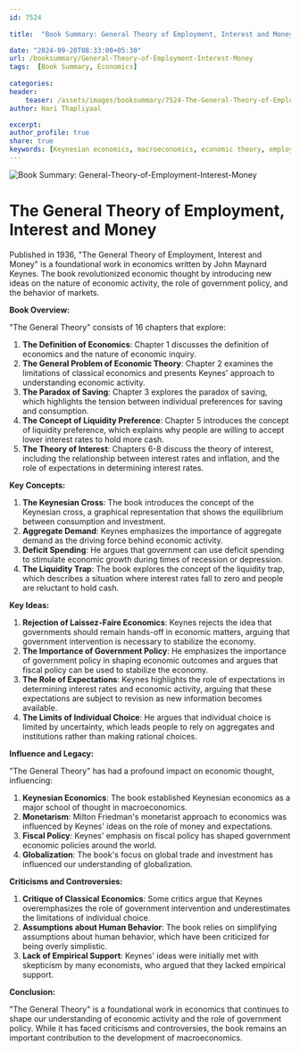 ```yaml
---    
id: 7524    
  
title:  "Book Summary: General Theory of Employment, Interest and Money"       

date: "2024-09-20T08:33:00+05:30"    
url: /booksummary/General-Theory-of-Employment-Interest-Money     
tags:  [Book Summary, Economics]     
    
categories:    
header:    
    teaser: /assets/images/booksummary/7524-The-General-Theory-of-Employment-Interest-and-Money.jpg    
author: Hari Thapliyaal    

excerpt:    
author_profile: true    
share: true    
keywords: [Keynesian economics, macroeconomics, economic theory, employment, interest rates, money supply, aggregate demand, government policy, fiscal policy, monetary policy]
---    
```

    
![Book Summary: General-Theory-of-Employment-Interest-Money](/assets/images/booksummary/7524-The-General-Theory-of-Employment-Interest-and-Money.jpg) 

# The General Theory of Employment, Interest and Money
   
Published in 1936, "The General Theory of Employment, Interest and Money" is a foundational work in economics written by John Maynard Keynes. The book revolutionized economic thought by introducing new ideas on the nature of economic activity, the role of government policy, and the behavior of markets.   

**Book Overview:**

"The General Theory" consists of 16 chapters that explore:

1. **The Definition of Economics**: Chapter 1 discusses the definition of economics and the nature of economic inquiry.
2. **The General Problem of Economic Theory**: Chapter 2 examines the limitations of classical economics and presents Keynes' approach to understanding economic activity.
3. **The Paradox of Saving**: Chapter 3 explores the paradox of saving, which highlights the tension between individual preferences for saving and consumption.
4. **The Concept of Liquidity Preference**: Chapter 5 introduces the concept of liquidity preference, which explains why people are willing to accept lower interest rates to hold more cash.
5. **The Theory of Interest**: Chapters 6-8 discuss the theory of interest, including the relationship between interest rates and inflation, and the role of expectations in determining interest rates.

**Key Concepts:**

1. **The Keynesian Cross**: The book introduces the concept of the Keynesian cross, a graphical representation that shows the equilibrium between consumption and investment.
2. **Aggregate Demand**: Keynes emphasizes the importance of aggregate demand as the driving force behind economic activity.
3. **Deficit Spending**: He argues that government can use deficit spending to stimulate economic growth during times of recession or depression.
4. **The Liquidity Trap**: The book explores the concept of the liquidity trap, which describes a situation where interest rates fall to zero and people are reluctant to hold cash.

**Key Ideas:**

1. **Rejection of Laissez-Faire Economics**: Keynes rejects the idea that governments should remain hands-off in economic matters, arguing that government intervention is necessary to stabilize the economy.
2. **The Importance of Government Policy**: He emphasizes the importance of government policy in shaping economic outcomes and argues that fiscal policy can be used to stabilize the economy.
3. **The Role of Expectations**: Keynes highlights the role of expectations in determining interest rates and economic activity, arguing that these expectations are subject to revision as new information becomes available.
4. **The Limits of Individual Choice**: He argues that individual choice is limited by uncertainty, which leads people to rely on aggregates and institutions rather than making rational choices.

**Influence and Legacy:**

"The General Theory" has had a profound impact on economic thought, influencing:

1. **Keynesian Economics**: The book established Keynesian economics as a major school of thought in macroeconomics.
2. **Monetarism**: Milton Friedman's monetarist approach to economics was influenced by Keynes' ideas on the role of money and expectations.
3. **Fiscal Policy**: Keynes' emphasis on fiscal policy has shaped government economic policies around the world.
4. **Globalization**: The book's focus on global trade and investment has influenced our understanding of globalization.

**Criticisms and Controversies:**

1. **Critique of Classical Economics**: Some critics argue that Keynes overemphasizes the role of government intervention and underestimates the limitations of individual choice.
2. **Assumptions about Human Behavior**: The book relies on simplifying assumptions about human behavior, which have been criticized for being overly simplistic.
3. **Lack of Empirical Support**: Keynes' ideas were initially met with skepticism by many economists, who argued that they lacked empirical support.

**Conclusion:**

"The General Theory" is a foundational work in economics that continues to shape our understanding of economic activity and the role of government policy. While it has faced criticisms and controversies, the book remains an important contribution to the development of macroeconomics.
